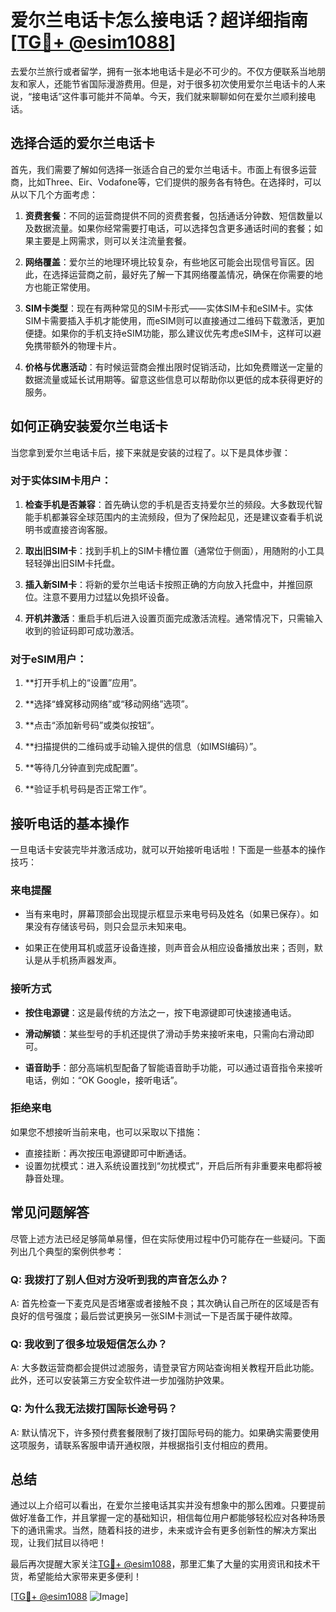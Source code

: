 # 爱尔兰电话卡怎么接电话？超详细指南[[TG💪+ @esim1088](https://t.me/s/esim1088)]

去爱尔兰旅行或者留学，拥有一张本地电话卡是必不可少的。不仅方便联系当地朋友和家人，还能节省国际漫游费用。但是，对于很多初次使用爱尔兰电话卡的人来说，“接电话”这件事可能并不简单。今天，我们就来聊聊如何在爱尔兰顺利接电话。

## 选择合适的爱尔兰电话卡

首先，我们需要了解如何选择一张适合自己的爱尔兰电话卡。市面上有很多运营商，比如Three、Eir、Vodafone等，它们提供的服务各有特色。在选择时，可以从以下几个方面考虑：

1. **资费套餐**：不同的运营商提供不同的资费套餐，包括通话分钟数、短信数量以及数据流量。如果你经常需要打电话，可以选择包含更多通话时间的套餐；如果主要是上网需求，则可以关注流量套餐。

2. **网络覆盖**：爱尔兰的地理环境比较复杂，有些地区可能会出现信号盲区。因此，在选择运营商之前，最好先了解一下其网络覆盖情况，确保在你需要的地方也能正常使用。

3. **SIM卡类型**：现在有两种常见的SIM卡形式——实体SIM卡和eSIM卡。实体SIM卡需要插入手机才能使用，而eSIM则可以直接通过二维码下载激活，更加便捷。如果你的手机支持eSIM功能，那么建议优先考虑eSIM卡，这样可以避免携带额外的物理卡片。

4. **价格与优惠活动**：有时候运营商会推出限时促销活动，比如免费赠送一定量的数据流量或延长试用期等。留意这些信息可以帮助你以更低的成本获得更好的服务。

## 如何正确安装爱尔兰电话卡

当您拿到爱尔兰电话卡后，接下来就是安装的过程了。以下是具体步骤：

### 对于实体SIM卡用户：
1. **检查手机是否兼容**：首先确认您的手机是否支持爱尔兰的频段。大多数现代智能手机都兼容全球范围内的主流频段，但为了保险起见，还是建议查看手机说明书或直接咨询客服。
   
2. **取出旧SIM卡**：找到手机上的SIM卡槽位置（通常位于侧面），用随附的小工具轻轻弹出旧SIM卡托盘。

3. **插入新SIM卡**：将新的爱尔兰电话卡按照正确的方向放入托盘中，并推回原位。注意不要用力过猛以免损坏设备。

4. **开机并激活**：重启手机后进入设置页面完成激活流程。通常情况下，只需输入收到的验证码即可成功激活。

### 对于eSIM用户：
1. **打开手机上的“设置”应用”。

2. **选择“蜂窝移动网络”或“移动网络”选项”。

3. **点击“添加新号码”或类似按钮”。

4. **扫描提供的二维码或手动输入提供的信息（如IMSI编码）”。

5. **等待几分钟直到完成配置”。

6. **验证手机号码是否正常工作”。

## 接听电话的基本操作

一旦电话卡安装完毕并激活成功，就可以开始接听电话啦！下面是一些基本的操作技巧：

### 来电提醒
- 当有来电时，屏幕顶部会出现提示框显示来电号码及姓名（如果已保存）。如果没有存储该号码，则只会显示未知来电。
  
- 如果正在使用耳机或蓝牙设备连接，则声音会从相应设备播放出来；否则，默认是从手机扬声器发声。

### 接听方式
- **按住电源键**：这是最传统的方法之一，按下电源键即可快速接通电话。
  
- **滑动解锁**：某些型号的手机还提供了滑动手势来接听来电，只需向右滑动即可。

- **语音助手**：部分高端机型配备了智能语音助手功能，可以通过语音指令来接听电话，例如：“OK Google，接听电话”。

### 拒绝来电
如果您不想接听当前来电，也可以采取以下措施：
- 直接挂断：再次按压电源键即可中断通话。
- 设置勿扰模式：进入系统设置找到“勿扰模式”，开启后所有非重要来电都将被静音处理。

## 常见问题解答

尽管上述方法已经足够简单易懂，但在实际使用过程中仍可能存在一些疑问。下面列出几个典型的案例供参考：

### Q: 我拨打了别人但对方没听到我的声音怎么办？
A: 首先检查一下麦克风是否堵塞或者接触不良；其次确认自己所在的区域是否有良好的信号强度；最后尝试更换另一张SIM卡测试一下是否属于硬件故障。

### Q: 我收到了很多垃圾短信怎么办？
A: 大多数运营商都会提供过滤服务，请登录官方网站查询相关教程开启此功能。此外，还可以安装第三方安全软件进一步加强防护效果。

### Q: 为什么我无法拨打国际长途号码？
A: 默认情况下，许多预付费套餐限制了拨打国际号码的能力。如果确实需要使用这项服务，请联系客服申请开通权限，并根据指引支付相应的费用。

## 总结

通过以上介绍可以看出，在爱尔兰接电话其实并没有想象中的那么困难。只要提前做好准备工作，并且掌握一定的基础知识，相信每位用户都能够轻松应对各种场景下的通讯需求。当然，随着科技的进步，未来或许会有更多创新性的解决方案出现，让我们拭目以待吧！

最后再次提醒大家关注[TG💪+ @esim1088](https://t.me/s/esim1088)，那里汇集了大量的实用资讯和技术干货，希望能给大家带来更多便利！ 

[[TG💪+ @esim1088](https://t.me/s/esim1088) ![Image](https://i.postimg.cc/4NQfJmqS/Snipaste-2025-05-13-00-14-12.png)]